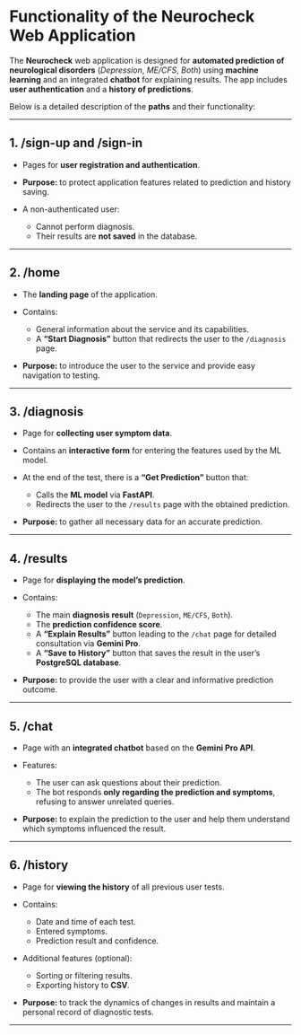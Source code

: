 # **Functionality of the Neurocheck Web Application**

The **Neurocheck** web application is designed for **automated prediction of neurological disorders** (_Depression_, _ME/CFS_, _Both_) using **machine learning** and an integrated **chatbot** for explaining results.
The app includes **user authentication** and a **history of predictions**.

Below is a detailed description of the **paths** and their functionality:

---

## **1. /sign-up and /sign-in**

- Pages for **user registration and authentication**.
- **Purpose:** to protect application features related to prediction and history saving.
- A non-authenticated user:

  - Cannot perform diagnosis.
  - Their results are **not saved** in the database.

---

## **2. /home**

- The **landing page** of the application.
- Contains:

  - General information about the service and its capabilities.
  - A **“Start Diagnosis”** button that redirects the user to the `/diagnosis` page.

- **Purpose:** to introduce the user to the service and provide easy navigation to testing.

---

## **3. /diagnosis**

- Page for **collecting user symptom data**.
- Contains an **interactive form** for entering the features used by the ML model.
- At the end of the test, there is a **“Get Prediction”** button that:

  - Calls the **ML model** via **FastAPI**.
  - Redirects the user to the `/results` page with the obtained prediction.

- **Purpose:** to gather all necessary data for an accurate prediction.

---

## **4. /results**

- Page for **displaying the model’s prediction**.
- Contains:

  - The main **diagnosis result** (`Depression`, `ME/CFS`, `Both`).
  - The **prediction confidence score**.
  - A **“Explain Results”** button leading to the `/chat` page for detailed consultation via **Gemini Pro**.
  - A **“Save to History”** button that saves the result in the user’s **PostgreSQL database**.

- **Purpose:** to provide the user with a clear and informative prediction outcome.

---

## **5. /chat**

- Page with an **integrated chatbot** based on the **Gemini Pro API**.
- Features:

  - The user can ask questions about their prediction.
  - The bot responds **only regarding the prediction and symptoms**, refusing to answer unrelated queries.

- **Purpose:** to explain the prediction to the user and help them understand which symptoms influenced the result.

---

## **6. /history**

- Page for **viewing the history** of all previous user tests.
- Contains:

  - Date and time of each test.
  - Entered symptoms.
  - Prediction result and confidence.

- Additional features (optional):

  - Sorting or filtering results.
  - Exporting history to **CSV**.

- **Purpose:** to track the dynamics of changes in results and maintain a personal record of diagnostic tests.

---
